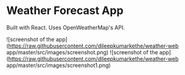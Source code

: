 # Weather Forecast App

Built with React. Uses OpenWeatherMap's API.

![screenshot of the app](https://raw.githubusercontent.com/dileepkumarkethe/weather-web app/master/src/images/screenshot.png)
![screenshot of the app](https://raw.githubusercontent.com/dileepkumarkethe/weather-web app/master/src/images/screenshot1.png)
